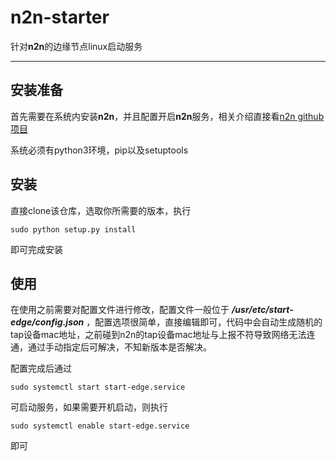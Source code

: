 # n2n-starter
针对**n2n**的边缘节点linux启动服务

---

## 安装准备
首先需要在系统内安装**n2n**，并且配置开启**n2n**服务，相关介绍直接看[n2n github项目](https://github.com/ntop/n2n)

系统必须有python3环境，pip以及setuptools

## 安装
直接clone该仓库，选取你所需要的版本，执行
```shell
sudo python setup.py install
```
即可完成安装

## 使用
在使用之前需要对配置文件进行修改，配置文件一般位于 ***/usr/etc/start-edge/config.json*** ，配置选项很简单，直接编辑即可，代码中会自动生成随机的tap设备mac地址，之前碰到n2n的tap设备mac地址与上报不符导致网络无法连通，通过手动指定后可解决，不知新版本是否解决。

配置完成后通过
```shell
sudo systemctl start start-edge.service
```
可启动服务，如果需要开机启动，则执行
```shell
sudo systemctl enable start-edge.service
```
即可
